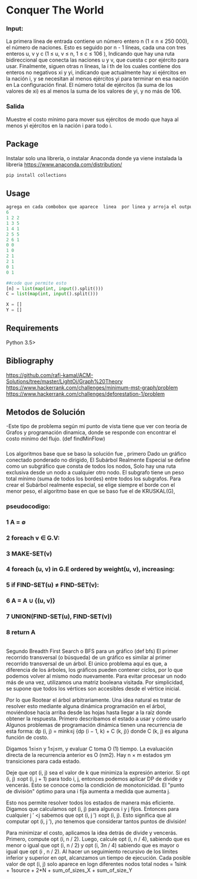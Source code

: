 # Conquer The World

### Input:
La primera línea de entrada contiene un número entero n (1 ≤ n ≤ 250 000), el número de naciones. Esto es seguido
por n - 1 líneas, cada una con tres enteros u, v y c (1 ≤ u, v ≤ n, 1 ≤ c ≤ 106
), Indicando que
hay una ruta bidireccional que conecta las naciones u y v, que cuesta c por ejército para usar.
Finalmente, siguen otras n líneas, la i
th de los cuales contiene dos enteros no negativos xi y yi, indicando
que actualmente hay xi ejércitos en la nación i, y se necesitan al menos ejércitos yi para terminar en esa nación en
La configuración final. El número total de ejércitos (la suma de los valores de xi) es al menos la suma de los
valores de yi, y no más de 106.
### Salida
Muestre el costo mínimo para mover sus ejércitos de modo que haya al menos yi ejércitos en la nación i para todo i.

## Package

Instalar solo una libreria, o instalar Anaconda donde ya viene instalada la libreria https://www.anaconda.com/distribution/

```bash
pip install collections
```

## Usage

```python
agrega en cada combobox que aparece  linea  por linea y arroja el output
6
1 2 2
1 3 5
1 4 1
2 5 5
2 6 1
0 0
1 0
2 1
2 1
0 1
0 1

##code que permite esto
[n] = list(map(int, input().split()))
C = list(map(int, input().split()))

X = []
Y = []
```

## Requirements
Python 3.5>

## Bibliography

https://github.com/rafi-kamal/ACM-Solutions/tree/master/LightOj/Graph%20Theory
https://www.hackerrank.com/challenges/minimum-mst-graph/problem
https://www.hackerrank.com/challenges/deforestation-1/problem


## Metodos de Solución
-Este tipo de problema según mi punto de vista tiene que ver con teoria de Grafos y programación dinamica, donde se responde con encontrar  el costo minimo del flujo.
(def findMinFlow)

#####
Los algoritmos base que se baso la solución fue , primero 
Dado un gráfico conectado ponderado no dirigido, El Subárbol Realmente Especial se define como un subgráfico que consta de todos los nodos, Solo hay una ruta exclusiva desde un nodo a cualquier otro nodo.
El subgrafo tiene un peso total mínimo (suma de todos los bordes) entre todos los subgrafos. Para crear el Subárbol realmente especial, se elige siempre el borde con el menor peso, el algoritmo base en que se baso fue el de  KRUSKAL(G), 

### pseudocodigo:
### 1 A = ∅
### 2 foreach v ∈ G.V:
### 3    MAKE-SET(v)
### 4 foreach (u, v) in G.E ordered by weight(u, v), increasing:
### 5    if FIND-SET(u) ≠ FIND-SET(v):
### 6       A = A ∪ {(u, v)}
### 7       UNION(FIND-SET(u), FIND-SET(v))
### 8 return A
######

Segundo Breadth First Search o BFS para un gráfico (def bfs)
El primer recorrido transversal (o búsqueda) de un gráfico es similar al primer recorrido transversal de un árbol. El único problema aquí es que, a diferencia de los árboles, los gráficos pueden contener ciclos, por lo que podemos volver al mismo nodo nuevamente. Para evitar procesar un nodo más de una vez, utilizamos una matriz booleana visitada. Por simplicidad, se supone que todos los vértices son accesibles desde el vértice inicial.


Por lo que Rootear el árbol arbitrariamente. Una idea natural es tratar de resolver esto mediante alguna  dinámica
programación en el árbol, moviéndose hacia arriba desde las hojas hasta llegar a la raíz donde
obtener la respuesta.
Primero describamos el estado a usar y cómo usarlo Algunos problemas de programación dinámica tienen una recurrencia de esta forma:
dp (i, j) = mink≤j {dp (i − 1, k) + C (k, j)}
donde C (k, j) es alguna función de costo.

Digamos 1≤i≤n y 1≤j≤m, y evaluar C toma O (1) tiempo. La evaluación directa de la recurrencia anterior es O (nm2). Hay n × m estados ym transiciones para cada estado.

Deje que opt (i, j) sea el valor de k que minimiza la expresión anterior. Si opt (i, j) ≤opt (i, j + 1) para todo i, j, entonces podemos aplicar DP de divide y vencerás. Esto se conoce como la condición de monotonicidad. El "punto de división" óptimo para una i fija aumenta a medida que aumenta j.

Esto nos permite resolver todos los estados de manera más eficiente. Digamos que calculamos opt (i, j) para algunos i y j fijos. Entonces para cualquier j ′ <j sabemos que opt (i, j ′) ≤opt (i, j). Esto significa que al computar opt (i, j ′), ¡no tenemos que considerar tantos puntos de división!

Para minimizar el costo, aplicamos la idea detrás de divide y vencerás. Primero, compute opt (i, n / 2). Luego, calcule opt (i, n / 4), sabiendo que es menor o igual que opt (i, n / 2) y opt (i, 3n / 4) sabiendo que es mayor o igual que opt (i , n / 2). Al hacer un seguimiento recursivo de los límites inferior y superior en opt, alcanzamos un tiempo de ejecución. Cada posible valor de opt (i, j) solo aparece en logn diferentes nodos
total nodes = 1sink + 1source + 2*N + sum_of_sizes_X + sum_of_size_Y

